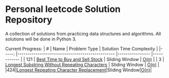 # Personal leetcode Solution Repository

A collection of solutions from practicing data structures and algorithms. All solutions will be done in Python 3.

Current Progress:
| #   	| Name                                           	| Problem Type   	| Solution Time Complexity 	|
|-----:	|------------------------------------------------	|----------------	|------------	|
| 121 	| [Best Time to Buy and Sell Stock](https://leetcode.com/problems/best-time-to-buy-and-sell-stock/)                	| Sliding Window 	| [O(n)](https://github.com/joeyb908/leetcode/blob/main/121.%20Best%20Time%20to%20Buy%20and%20Sell%20Stock)       	|
| 3   	| [Longest Substring Without Repeating Characters](https://leetcode.com/problems/longest-substring-without-repeating-characters/) 	| Sliding Window 	| [O(n)](https://github.com/joeyb908/leetcode/blob/main/3.%20Longest%20Substring%20Without%20Repeating%20Characters.PY)       	|
|424|[Longest Repeating Character Replacement](https://leetcode.com/problems/longest-repeating-character-replacement/)|Sliding Window|[O(n)](https://github.com/joeyb908/leetcode/blob/main/424.%20Longest%20Repeating%20Character%20Replacement.py)|
